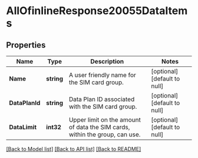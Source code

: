 # AllOfinlineResponse20055DataItems

## Properties
Name | Type | Description | Notes
------------ | ------------- | ------------- | -------------
**Name** | **string** | A user friendly name for the SIM card group. | [optional] [default to null]
**DataPlanId** | **string** | Data Plan ID associated with the SIM card group. | [optional] [default to null]
**DataLimit** | **int32** | Upper limit on the amount of data the SIM cards, within the group, can use. | [optional] [default to null]

[[Back to Model list]](../README.md#documentation-for-models) [[Back to API list]](../README.md#documentation-for-api-endpoints) [[Back to README]](../README.md)

